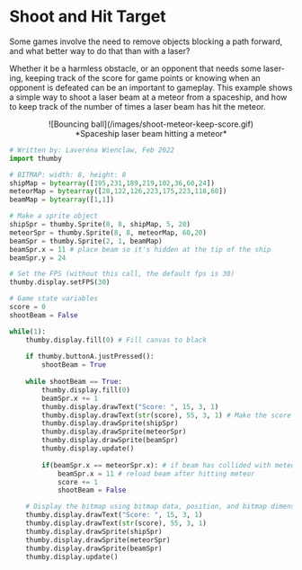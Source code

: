 # Shoot and Hit Target

Some games involve the need to remove objects blocking a path forward, and what better way to do that than with a laser? 

Whether it be a harmless obstacle, or an opponent that needs some laser-ing, keeping track of the score for game points or knowing when an opponent is defeated can be an important to gameplay. This example shows a simple way to shoot a laser beam at a meteor from a spaceship, and how to keep track of the number of times a laser beam has hit the meteor.

<center>
![Bouncing ball](/images/shoot-meteor-keep-score.gif)
</center>
<center>
*Spaceship laser beam hitting a meteor*
</center>


```py
# Written by: Laveréna Wienclaw, Feb 2022
import thumby

# BITMAP: width: 8, height: 8
shipMap = bytearray([195,231,189,219,102,36,60,24])
meteorMap = bytearray([28,122,126,223,175,223,118,60])
beamMap = bytearray([1,1])

# Make a sprite object 
shipSpr = thumby.Sprite(8, 8, shipMap, 5, 20)
meteorSpr = thumby.Sprite(8, 8, meteorMap, 60,20)
beamSpr = thumby.Sprite(2, 1, beamMap)
beamSpr.x = 11 # place beam so it's hidden at the tip of the ship
beamSpr.y = 24

# Set the FPS (without this call, the default fps is 30)
thumby.display.setFPS(30)

# Game state variables
score = 0
shootBeam = False

while(1):
    thumby.display.fill(0) # Fill canvas to black
    
    if thumby.buttonA.justPressed():
        shootBeam = True
        
    while shootBeam == True:
        thumby.display.fill(0)
        beamSpr.x += 1
        thumby.display.drawText("Score: ", 15, 3, 1)
        thumby.display.drawText(str(score), 55, 3, 1) # Make the score number a string - str()
        thumby.display.drawSprite(shipSpr)
        thumby.display.drawSprite(meteorSpr)
        thumby.display.drawSprite(beamSpr)
        thumby.display.update()
        
        if(beamSpr.x == meteorSpr.x): # if beam has collided with meteor
            beamSpr.x = 11 # reload beam after hitting meteor
            score += 1
            shootBeam = False

    # Display the bitmap using bitmap data, position, and bitmap dimensions
    thumby.display.drawText("Score: ", 15, 3, 1)
    thumby.display.drawText(str(score), 55, 3, 1)
    thumby.display.drawSprite(shipSpr)
    thumby.display.drawSprite(meteorSpr)
    thumby.display.drawSprite(beamSpr)
    thumby.display.update()

```